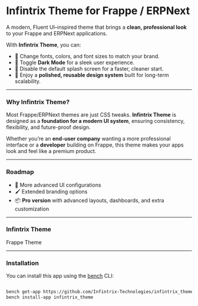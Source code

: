 # Infintrix Theme for Frappe / ERPNext  

A modern, Fluent UI–inspired theme that brings a **clean, professional look** to your Frappe and ERPNext applications.  

With **Infintrix Theme**, you can:  
- 🎨 Change fonts, colors, and font sizes to match your brand.  
- 🌙 Toggle **Dark Mode** for a sleek user experience.  
- 🚀 Disable the default splash screen for a faster, cleaner start.  
- 💎 Enjoy a **polished, reusable design system** built for long-term scalability.  

---

### Why Infintrix Theme?  
Most Frappe/ERPNext themes are just CSS tweaks. **Infintrix Theme** is designed as a **foundation for a modern UI system**, ensuring consistency, flexibility, and future-proof design.  

Whether you’re an **end-user company** wanting a more professional interface or a **developer** building on Frappe, this theme makes your apps look and feel like a premium product.  

---

### Roadmap  
- 🔧 More advanced UI configurations  
- 🖌️ Extended branding options  
- 📦 **Pro version** with advanced layouts, dashboards, and extra customization  

---

### Infintrix Theme  
Frappe Theme  

---

### Installation  

You can install this app using the [bench](https://github.com/frappe/bench) CLI:  

```bash

bench get-app https://github.com/Infintrix-Technologies/infintrix_theme --branch develop
bench install-app infintrix_theme

